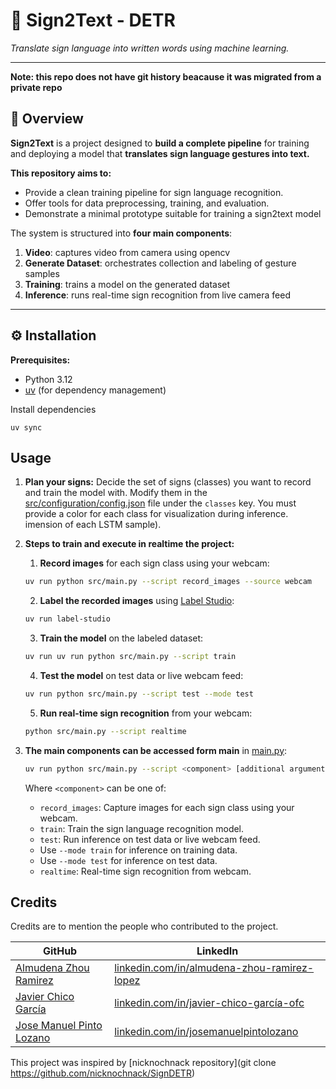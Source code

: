 # 🐍 Sign2Text - DETR

_Translate sign language into written words using machine learning._ 

---

**Note: this repo does not have git history beacause it was migrated from a private repo**

## 📖 Overview

**Sign2Text** is a project designed to **build a complete pipeline** for training and deploying a model that **translates sign language gestures into text.**  

**This repository aims to:**
- Provide a clean training pipeline for sign language recognition.  
- Offer tools for data preprocessing, training, and evaluation.  
- Demonstrate a minimal prototype suitable for training a sign2text model

The system is structured into **four main components**:

1. **Video**: captures video from camera using opencv  
2. **Generate Dataset**: orchestrates collection and labeling of gesture samples
3. **Training**: trains a model on the generated dataset
4. **Inference**: runs real-time sign recognition from live camera feed

---

## ⚙️ Installation

**Prerequisites:**  
- Python 3.12
- [uv](https://github.com/astral-sh/uv) (for dependency management)

Install dependencies
```
uv sync
```

## Usage

1. **Plan your signs:** Decide the set of signs (classes) you want to record and train the model with. Modify them in the [src/configuration/config.json](./src/configuration/config.json) file under the `classes` key. You must provide a color for each class for visualization during inference.
imension of each LSTM sample).

2. **Steps to train and execute in realtime the project:**
   1. **Record images** for each sign class using your webcam:
    
    ```bash
    uv run python src/main.py --script record_images --source webcam
    ```
    2. **Label the recorded images** using [Label Studio](https://labelstud.io/):
     
     ```bash
    uv run label-studio
    ```
    3. **Train the model** on the labeled dataset:
    
    ```bash
    uv run uv run python src/main.py --script train
    ```
    4. **Test the model** on test data or live webcam feed:
        
     ```bash
    uv run python src/main.py --script test --mode test
    ```
    5. **Run real-time sign recognition** from your webcam:
        
    ```bash
    python src/main.py --script realtime
    ```

3. **The main components can be accessed form main** in [main.py](./main.py):
    
    ```bash
    uv run python src/main.py --script <component> [additional arguments]
    ```

    Where `<component>` can be one of:
    - `record_images`: Capture images for each sign class using your webcam.
    - `train`: Train the sign language recognition model.
    - `test`: Run inference on test data or live webcam feed.
     - Use `--mode train` for inference on training data.
     - Use `--mode test` for inference on test data.
    - `realtime`: Real-time sign recognition from webcam.

## Credits

Credits are to mention the people who contributed to the project.

| GitHub                                                                 | LinkedIn                                                                                          |
|-------------------------------------------------------------------------|----------------------------------------------------------------------------------------------------|
| [Almudena Zhou Ramirez](https://almudenazhou.github.io/)               | [linkedin.com/in/almudena-zhou-ramirez-lopez](https://www.linkedin.com/in/almudena-zhou-ramirez-lopez/) |
| [Javier Chico García](https://github.com/JavierChicoOfc)               | [linkedin.com/in/javier-chico-garcía-ofc](https://www.linkedin.com/in/javier-chico-garc%C3%ADa-ofc/) |
| [Jose Manuel Pinto Lozano](https://github.com/JoseManuelPintoLozano)   | [linkedin.com/in/josemanuelpintolozano](https://www.linkedin.com/in/josemanuelpintolozano/)         |


This project was inspired by [nicknochnack repository](git clone https://github.com/nicknochnack/SignDETR)
